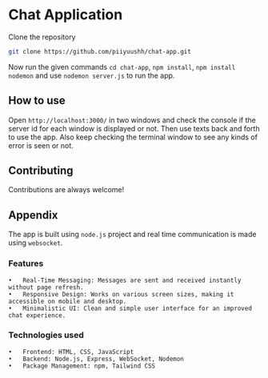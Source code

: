
# Chat Application
Clone the repository
```bash
git clone https://github.com/piiyuushh/chat-app.git
```
Now run the given commands ```cd chat-app```, ```npm install```, ```npm install nodemon``` and use ```nodemon server.js``` to run the app.



## How to use

Open ```http://localhost:3000/``` in two windows and check the console if the server id for each window is displayed or not. Then use texts back and forth to use the app. Also keep checking the terminal window to see any kinds of error is seen or not.


## Contributing

Contributions are always welcome!


## Appendix

The app is built using ```node.js``` project and real time communication is made using ```websocket```.

### Features
	•	Real-Time Messaging: Messages are sent and received instantly without page refresh.
	•	Responsive Design: Works on various screen sizes, making it accessible on mobile and desktop.
	•	Minimalistic UI: Clean and simple user interface for an improved chat experience.

### Technologies used
	•	Frontend: HTML, CSS, JavaScript
	•	Backend: Node.js, Express, WebSocket, Nodemon
	•	Package Management: npm, Tailwind CSS


